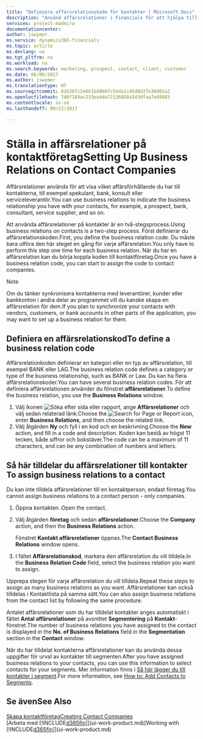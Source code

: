 ```yaml
---
title: "Definiera affärsrelationskode för kontakter | Microsoft Docs"
description: "Använd affärsrelationer i Financials för att hjälpa till med marknadsföring och för att visa vilket affärsförhållande du har till potentiella kunder eller kunder, till exempel en bank eller serviceleverantör."
services: project-madeira
documentationcenter: 
author: jswymer
ms.service: dynamics365-financials
ms.topic: article
ms.devlang: na
ms.tgt_pltfrm: na
ms.workload: na
ms.search.keywords: marketing, prospect, contact, client, customer
ms.date: 06/06/2017
ms.author: jswymer
ms.translationtype: HT
ms.sourcegitcommit: 81636fc2e661bd9b07c54da1cd5d0d27e30d01a2
ms.openlocfilehash: 7d0f189ac233ea4da72136858a343dfaa7e88883
ms.contentlocale: sv-se
ms.lasthandoff: 09/22/2017

---
```

# <a name="setting-up-business-relations-on-contact-companies"></a><span data-ttu-id="3910f-103">Ställa in affärsrelationer på kontaktföretag</span><span class="sxs-lookup"><span data-stu-id="3910f-103">Setting Up Business Relations on Contact Companies</span></span>
<span data-ttu-id="3910f-104">Affärsrelationer används för att visa vilket affärsförhållande du har till kontakterna, till exempel spekulant, bank, konsult eller serviceleverantör.</span><span class="sxs-lookup"><span data-stu-id="3910f-104">You can use business relations to indicate the business relationship you have with your contacts, for example, a prospect, bank, consultant, service supplier, and so on.</span></span>

<span data-ttu-id="3910f-105">Att använda affärsrelationer på kontakter är en två-stegsprocess.</span><span class="sxs-lookup"><span data-stu-id="3910f-105">Using business relations on contacts is a two-step process.</span></span> <span data-ttu-id="3910f-106">Först definierar du affärsrelationskoden.</span><span class="sxs-lookup"><span data-stu-id="3910f-106">First, you define the business relation code.</span></span> <span data-ttu-id="3910f-107">Du måste bara utföra den här steget en gång för varje affärsrelation.</span><span class="sxs-lookup"><span data-stu-id="3910f-107">You only have to perform this step one time for each business relation.</span></span> <span data-ttu-id="3910f-108">När du har en affärsrelation kan du börja koppla koden till kontaktföretag.</span><span class="sxs-lookup"><span data-stu-id="3910f-108">Once you have a business relation code, you can start to assign the code to contact companies.</span></span>

> [!NOTE]  
>   <span data-ttu-id="3910f-109">Om du tänker synkronisera kontakterna med leverantörer, kunder eller bankkonton i andra delar av programmet vill du kanske skapa en affärsrelation för dem.</span><span class="sxs-lookup"><span data-stu-id="3910f-109">If you plan to synchronize your contacts with vendors, customers, or bank accounts in other parts of the application, you may want to set up a business relation for them.</span></span>

## <a name="to-define-a-business-relation-code"></a><span data-ttu-id="3910f-110">Definiera en affärsrelationskod</span><span class="sxs-lookup"><span data-stu-id="3910f-110">To define a business relation code</span></span>
<span data-ttu-id="3910f-111">Affärsrelationkoden definierar en kategori eller en typ av affärsrelation, till exempel BANK eller LAG.</span><span class="sxs-lookup"><span data-stu-id="3910f-111">The business relation code defines a category or type of the business relationship, such as BANK or Law.</span></span> <span data-ttu-id="3910f-112">Du kan ha flera affärsrelationskoder.</span><span class="sxs-lookup"><span data-stu-id="3910f-112">You can have several business relation codes.</span></span> <span data-ttu-id="3910f-113">För att definiera affärsrelationen använder du fönstret **affärsrelationer**.</span><span class="sxs-lookup"><span data-stu-id="3910f-113">To define the business relation, you use the **Business Relations** window.</span></span>

1. <span data-ttu-id="3910f-114">Välj ikonen ![Söka efter sida eller rapport](media/ui-search/search_small.png "ikonen Söka efter sida eller rapport"), ange **Affärsrelationer** och välj sedan relaterad länk.</span><span class="sxs-lookup"><span data-stu-id="3910f-114">Choose the ![Search for Page or Report](media/ui-search/search_small.png "Search for Page or Report icon") icon, enter **Business Relations**, and then choose the related link.</span></span>
2. <span data-ttu-id="3910f-115">Välj åtgärden **Ny** och fyll i en kod och en beskrivning.</span><span class="sxs-lookup"><span data-stu-id="3910f-115">Choose the **New** action, and fill in a code and description.</span></span> <span data-ttu-id="3910f-116">Koden kan bestå av högst 11 tecken, både siffror och bokstäver.</span><span class="sxs-lookup"><span data-stu-id="3910f-116">The code can be a maximum of 11 characters, and can be any combination of numbers and letters.</span></span>

## <span data-ttu-id="3910f-117"><a name="AssignBusRelContact"></a> Så här tilldelar du affärsrelationer till kontakter</span><span class="sxs-lookup"><span data-stu-id="3910f-117"><a name="AssignBusRelContact"></a> To assign business relations to a contact</span></span>
<span data-ttu-id="3910f-118">Du kan inte tilldela affärsrelationer till en kontaktperson, endast företag.</span><span class="sxs-lookup"><span data-stu-id="3910f-118">You cannot assign business relations to a contact person - only companies.</span></span>

1. <span data-ttu-id="3910f-119">Öppna kontakten .</span><span class="sxs-lookup"><span data-stu-id="3910f-119">Open the contact.</span></span>
2. <span data-ttu-id="3910f-120">Välj åtgärden **företag** och sedan **affärsrelationer**.</span><span class="sxs-lookup"><span data-stu-id="3910f-120">Choose the **Company** action, and then the **Business Relations** action.</span></span>

    <span data-ttu-id="3910f-121">Fönstret **Kontakt affärsrelationer** öppnas.</span><span class="sxs-lookup"><span data-stu-id="3910f-121">The **Contact Business Relations** window opens.</span></span>
3. <span data-ttu-id="3910f-122">I fältet **Affärsrelationskod**, markera den affärsrelation du vill tilldela.</span><span class="sxs-lookup"><span data-stu-id="3910f-122">In the **Business Relation Code** field, select the business relation you want to assign.</span></span>

<span data-ttu-id="3910f-123">Upprepa stegen för varje affärsrelation du vill tilldela.</span><span class="sxs-lookup"><span data-stu-id="3910f-123">Repeat these steps to assign as many business relations as you want.</span></span> <span data-ttu-id="3910f-124">Affärsrelationer kan också tilldelas i Kontaktlista på samma sätt.</span><span class="sxs-lookup"><span data-stu-id="3910f-124">You can also assign business relations from the contact list by following the same procedure.</span></span>

<span data-ttu-id="3910f-125">Antalet affärsrelationer som du har tilldelat kontakter anges automatiskt i fältet **Antal affärsrelationer** på avsnittet **Segmentering** på **Kontakt**-fönstret.</span><span class="sxs-lookup"><span data-stu-id="3910f-125">The number of business relations you have assigned to the contact is displayed in the **No. of Business Relations** field in the **Segmentation** section in the **Contact** window.</span></span>

<span data-ttu-id="3910f-126">När du har tilldelat kontakterna affärsrelationer kan du använda dessa uppgifter för urval av kontakter till segmenten.</span><span class="sxs-lookup"><span data-stu-id="3910f-126">After you have assigned business relations to your contacts, you can use this information to select contacts for your segments.</span></span> <span data-ttu-id="3910f-127">Mer information finns i [Så här lägger du till kontakter i segment](marketing-add-contact-segment.md).</span><span class="sxs-lookup"><span data-stu-id="3910f-127">For more information, see [How to: Add Contacts to Segments](marketing-add-contact-segment.md).</span></span>

## <a name="see-also"></a><span data-ttu-id="3910f-128">Se även</span><span class="sxs-lookup"><span data-stu-id="3910f-128">See Also</span></span>
[<span data-ttu-id="3910f-129">Skapa kontaktföretag</span><span class="sxs-lookup"><span data-stu-id="3910f-129">Creating Contact Companies</span></span>](marketing-create-contact-companies.md)  
<span data-ttu-id="3910f-130">[Arbeta med [!INCLUDE[d365fin](includes/d365fin_md.md)]](ui-work-product.md)</span><span class="sxs-lookup"><span data-stu-id="3910f-130">[Working with [!INCLUDE[d365fin](includes/d365fin_md.md)]](ui-work-product.md)</span></span>

